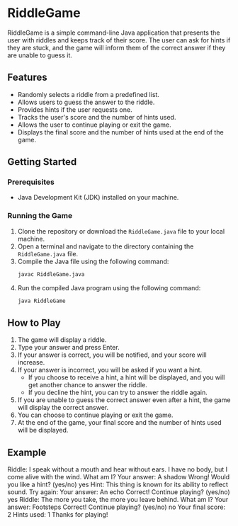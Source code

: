 # RiddleGame

RiddleGame is a simple command-line Java application that presents the user with riddles and keeps track of their score. The user can ask for hints if they are stuck, and the game will inform them of the correct answer if they are unable to guess it.

## Features

- Randomly selects a riddle from a predefined list.
- Allows users to guess the answer to the riddle.
- Provides hints if the user requests one.
- Tracks the user's score and the number of hints used.
- Allows the user to continue playing or exit the game.
- Displays the final score and the number of hints used at the end of the game.

## Getting Started

### Prerequisites

- Java Development Kit (JDK) installed on your machine.

### Running the Game

1. Clone the repository or download the `RiddleGame.java` file to your local machine.
2. Open a terminal and navigate to the directory containing the `RiddleGame.java` file.
3. Compile the Java file using the following command:
    ```sh
    javac RiddleGame.java
    ```
4. Run the compiled Java program using the following command:
    ```sh
    java RiddleGame
    ```

## How to Play

1. The game will display a riddle.
2. Type your answer and press Enter.
3. If your answer is correct, you will be notified, and your score will increase.
4. If your answer is incorrect, you will be asked if you want a hint.
    - If you choose to receive a hint, a hint will be displayed, and you will get another chance to answer the riddle.
    - If you decline the hint, you can try to answer the riddle again.
5. If you are unable to guess the correct answer even after a hint, the game will display the correct answer.
6. You can choose to continue playing or exit the game.
7. At the end of the game, your final score and the number of hints used will be displayed.

## Example
Riddle: I speak without a mouth and hear without ears. I have no body, but I come alive with the wind. What am I? Your answer: A shadow Wrong! Would you like a hint? (yes/no) yes Hint: This thing is known for its ability to reflect sound. Try again: Your answer: An echo Correct! Continue playing? (yes/no) yes Riddle: The more you take, the more you leave behind. What am I? Your answer: Footsteps Correct! Continue playing? (yes/no) no Your final score: 2 Hints used: 1 Thanks for playing!
